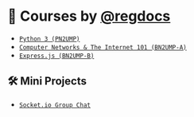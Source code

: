 # 📝 Courses by [@regdocs](https://github.com/regdocs)
- [`Python 3 (PN2UMP)`](./python3-2023)
- [`Computer Networks & The Internet 101 (BN2UMP-A)`](./cnet-2023)
- [`Express.js (BN2UMP-B)`](./expressjs-2023)

## 🛠 Mini Projects
- [`Socket.io Group Chat`](./socketio-2023/grpchat)

